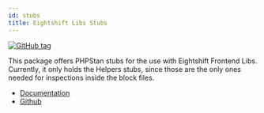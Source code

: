 ```yaml
---
id: stubs
title: Eightshift Libs Stubs
---
```


[![GitHub tag](https://img.shields.io/github/tag/uandhgroup/eightshift-libs-stubs.svg?style=for-the-badge)](https://github.com/uandhgroup/eightshift-libs-stubs)

This package offers PHPStan stubs for the use with Eightshift Frontend Libs. Currently, it only holds the Helpers stubs, since those are the only ones needed for inspections inside the block files.

* [Documentation](https://github.com/uandhgroup/eightshift-libs-stubs/wiki)
* [Github](https://github.com/uandhgroup/eightshift-libs-stubs)
